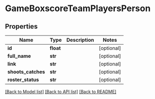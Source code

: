 # GameBoxscoreTeamPlayersPerson

## Properties
Name | Type | Description | Notes
------------ | ------------- | ------------- | -------------
**id** | **float** |  | [optional] 
**full_name** | **str** |  | [optional] 
**link** | **str** |  | [optional] 
**shoots_catches** | **str** |  | [optional] 
**roster_status** | **str** |  | [optional] 

[[Back to Model list]](../README.md#documentation-for-models) [[Back to API list]](../README.md#documentation-for-api-endpoints) [[Back to README]](../README.md)


